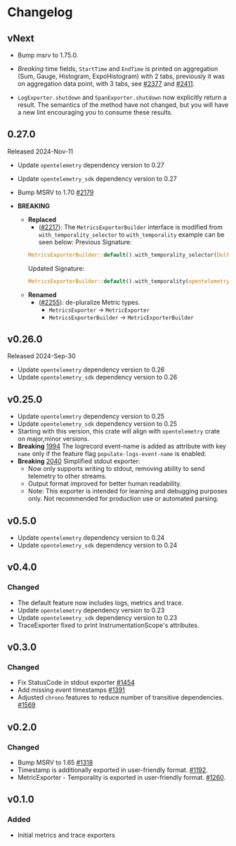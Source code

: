 # Changelog

## vNext

- Bump msrv to 1.75.0.
- *Breaking* time fields, `StartTime` and `EndTime` is printed on aggregation (Sum, Gauge, Histogram, ExpoHistogram) with 2 tabs, previously it was on aggregation data point, with 3 tabs, see [#2377](https://github.com/open-telemetry/opentelemetry-rust/pull/2377) and [#2411](https://github.com/open-telemetry/opentelemetry-rust/pull/2411).

- `LogExporter.shutdown` and `SpanExporter.shutdown`  now explicitly return a result. The
    semantics of the method have not changed, but you will have a new lint encouraging you to consume these results.


## 0.27.0

Released 2024-Nov-11

- Update `opentelemetry` dependency version to 0.27
- Update `opentelemetry_sdk` dependency version to 0.27

- Bump MSRV to 1.70 [#2179](https://github.com/open-telemetry/opentelemetry-rust/pull/2179)
- **BREAKING**
  - **Replaced**
    - ([#2217](https://github.com/open-telemetry/opentelemetry-rust/pull/2217)): The `MetricsExporterBuilder` interface is modified from `with_temporality_selector` to `with_temporality` example can be seen below:
    Previous Signature:
    ```rust
    MetricsExporterBuilder::default().with_temporality_selector(DeltaTemporalitySelector::new())
    ```
    Updated Signature:
    ```rust
    MetricsExporterBuilder::default().with_temporality(opentelemetry_sdk::metrics::Temporality::Delta)
    ```
  - **Renamed**
    - ([#2255](https://github.com/open-telemetry/opentelemetry-rust/pull/2255)): de-pluralize Metric types.
      - `MetricsExporter` -> `MetricExporter`
      - `MetricsExporterBuilder` -> `MetricExporterBuilder`

## v0.26.0
Released 2024-Sep-30

- Update `opentelemetry` dependency version to 0.26
- Update `opentelemetry_sdk` dependency version to 0.26

## v0.25.0

- Update `opentelemetry` dependency version to 0.25
- Update `opentelemetry_sdk` dependency version to 0.25
- Starting with this version, this crate will align with `opentelemetry` crate
  on major,minor versions.
- **Breaking** [1994](https://github.com/open-telemetry/opentelemetry-rust/pull/1994) The logrecord event-name is added as attribute with
key `name` only if the feature flag `populate-logs-event-name` is enabled.
- **Breaking** [2040](https://github.com/open-telemetry/opentelemetry-rust/pull/2040) Simplified stdout exporter:
  - Now only supports writing to stdout, removing ability to send telemetry to other streams.
  - Output format improved for better human readability.
  - Note: This exporter is intended for learning and debugging purposes only. Not recommended for production use or automated parsing.

## v0.5.0

- Update `opentelemetry` dependency version to 0.24
- Update `opentelemetry_sdk` dependency version to 0.24

## v0.4.0

### Changed

- The default feature now includes logs, metrics and trace.
- Update `opentelemetry` dependency version to 0.23
- Update `opentelemetry_sdk` dependency version to 0.23
- TraceExporter fixed to print InstrumentationScope's attributes.

## v0.3.0

### Changed

- Fix StatusCode in stdout exporter [#1454](https://github.com/open-telemetry/opentelemetry-rust/pull/1454)
- Add missing event timestamps [#1391](https://github.com/open-telemetry/opentelemetry-rust/pull/1391)
- Adjusted `chrono` features to reduce number of transitive dependencies. [#1569](https://github.com/open-telemetry/opentelemetry-rust/pull/1569)

## v0.2.0

### Changed

- Bump MSRV to 1.65 [#1318](https://github.com/open-telemetry/opentelemetry-rust/pull/1318)
- Timestamp is additionally exported in user-friendly format.
  [#1192](https://github.com/open-telemetry/opentelemetry-rust/pull/1192).
- MetricExporter - Temporality is exported in user-friendly format.
  [#1260](https://github.com/open-telemetry/opentelemetry-rust/pull/1260).

## v0.1.0

### Added

- Initial metrics and trace exporters
